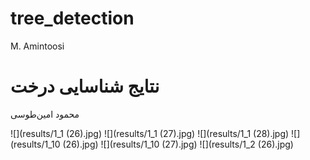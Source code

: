 # tree_detection
M. Amintoosi

# نتایج شناسایی درخت 
محمود امین‌طوسی

![](results/1_1 (26).jpg)
![](results/1_1 (27).jpg)
![](results/1_1 (28).jpg)
![](results/1_10 (26).jpg)
![](results/1_10 (27).jpg)
![](results/1_2 (26).jpg)